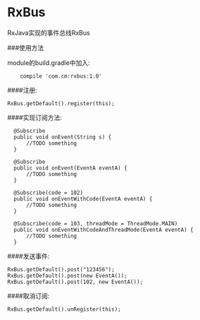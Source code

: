 # RxBus
RxJava实现的事件总线RxBus

###使用方法

module的build.gradle中加入:
```
    compile 'com.cm:rxbus:1.0'
```

####注册:
```
RxBus.getDefault().register(this);
```
####实现订阅方法:
```
  @Subscribe
  public void onEvent(String s) {
      //TODO something
  }

  @Subscribe
  public void onEvent(EventA eventA) {
      //TODO something
  }

  @Subscribe(code = 102)
  public void onEventWithCode(EventA eventA) {
      //TODO something
  }

  @Subscribe(code = 103, threadMode = ThreadMode.MAIN)
  public void onEventWithCodeAndThreadMode(EventA eventA) {
      //TODO something
  }
```
####发送事件:
```
RxBus.getDefault().post("123456");
RxBus.getDefault().post(new EventA());
RxBus.getDefault().post(102, new EventA());
```

####取消订阅:
```
RxBus.getDefault().unRegister(this);
```
